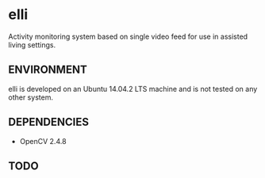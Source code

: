 # elli
Activity monitoring system based on single video feed for use in assisted living settings.

ENVIRONMENT
-----------
elli is developed on an Ubuntu 14.04.2 LTS machine and is not tested on any other system.

DEPENDENCIES
------------
- OpenCV 2.4.8


TODO
----

